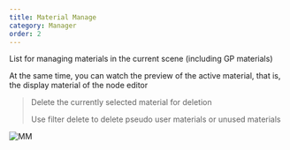 ```yaml
---
title: Material Manage
category: Manager
order: 2
---
```


List for managing materials in the current scene (including GP materials)

At the same time, you can watch the preview of the active material, that is, the display material of the node editor

> Delete the currently selected material for deletion
>
> Use filter delete to delete pseudo user materials or unused materials

![MM](../../uploads/MM.gif)